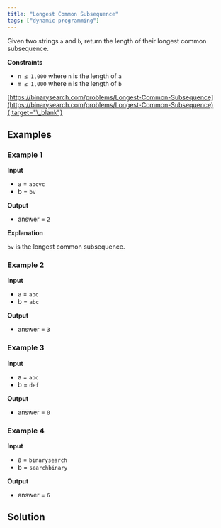 ```yaml
---
title: "Longest Common Subsequence"
tags: ["dynamic programming"]
---
```


Given two strings `a` and `b`, return the length of their longest common subsequence.

**Constraints**

- `n ≤ 1,000` where `n` is the length of `a`
- `m ≤ 1,000` where `m` is the length of `b`

[https://binarysearch.com/problems/Longest-Common-Subsequence](https://binarysearch.com/problems/Longest-Common-Subsequence){:target="\_blank"}

## Examples

### Example 1

**Input**

- a = `abcvc`
- b = `bv`

**Output**

- answer = `2`

**Explanation**

`bv` is the longest common subsequence.

### Example 2

**Input**

- a = `abc`
- b = `abc`

**Output**

- answer = `3`

### Example 3

**Input**

- a = `abc`
- b = `def`

**Output**

- answer = `0`

### Example 4

**Input**

- a = `binarysearch`
- b = `searchbinary`

**Output**

- answer = `6`

## Solution

<script src="https://gist.github.com/yaeba/16da7be5123724fcf6eccc25581cef5a.js?file=Longest-Common-Subsequence.cpp"></script>
